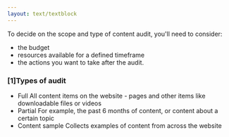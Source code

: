 ```yaml
---
layout: text/textblock
---
```


To decide on the scope and type of content audit, you'll need to consider:
- the budget
- resources available for a defined timeframe
- the actions you want to take after the audit.

### [1]Types of audit

- Full
All content items on the website - pages and other items like downloadable files or videos
- Partial
For example, the past 6 months of content, or content about a certain topic
- Content sample
Collects examples of content from across the website
